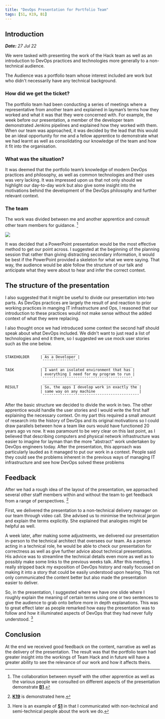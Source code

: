 ```yaml
---
title: "DevOps Presentation for Portfolio Team"
tags: [S1, K19, B1]
---
```


## Introduction

***Date:** 27 Jul 22*

We were tasked with presenting the work of the Hack team as well as an introduction to DevOps practices and technologies more generally to a non-technical audience.

The Audience was a portfolio team whose interest included are work but who didn't necessarily have any technical background.

### How did we get the ticket?

The portfolio team had been conducting a series of meetings where a representative from another team and explained in layman’s terms how they worked and what it was that they were concerned with.
For example, the week before our presentation, a member of the developer team demonstrated Jenkins pipelines and explained how they worked with them.
When our team was approached, it was decided by the lead that this would be an ideal opportunity for me and a fellow apprentice to demonstrate what we had learnt as well as consolidating our knowledge of the team and how it fit into the organisation.

### What was the situation?

It was deemed that the portfolio team’s knowledge of modern DevOps practices and philosophy, as well as common technologies and their uses was very lacking.
It was impressed upon us that not only should we highlight our day-to-day work but also give some insight into the motivations behind the development of the DevOps philosophy and further relevant context.

### The team

The work was divided between me and another apprentice and consult other team members for guidance. [^b1]

![](../presentation/powerpoint.png)

It was decided that a PowerPoint presentation would be the most effective method to get our point across.
I suggested at the beginning of the planning session that rather than giving distracting secondary information, it would be best if the PowerPoint provided a skeleton for what we were saying. That way, the audience would be able follow the structure of our talk and anticipate what they were about to hear and infer the correct context.

## The structure of the presentation

I also suggested that it might be useful to divide our presentation into two parts.
As DevOps practices are largely the result of and reaction to prior working practices in manging IT infrastructure and Ops, I reasoned that our introduction to these practices would not make sense without the added context of what they were replacing.

I also thought once we had introduced some context the second half should speak about what DevOps included.
We didn't want to just read a list of technologies and end it there, so I suggested we use mock user stories such as the one below.

```text
                 ________________
STAKEHOLDER     | As a Developer |                             
                 ¯¯¯¯¯¯¯¯¯¯¯¯¯¯¯¯
                 _________________________________________
TASK            | I want an isolated environment that has |     
                | everything I need for my program to run |     
                 ¯¯¯¯¯¯¯¯¯¯¯¯¯¯¯¯¯¯¯¯¯¯¯¯¯¯¯¯¯¯¯¯¯¯¯¯¯¯¯¯¯
                 ____________________________________________
RESULT          | So, the apps I develop work in exactly the |  
                | same way on any machine                    |  
                 ¯¯¯¯¯¯¯¯¯¯¯¯¯¯¯¯¯¯¯¯¯¯¯¯¯¯¯¯¯¯¯¯¯¯¯¯¯¯¯¯¯¯¯¯
```

After the basic structure we decided to divide the work in two. The other apprentice would handle the user stories and I would write the first half explaining the necessary context.
On my part this required a small amount of research into the history of DevOps and its original motivations so I could draw parallels between how a team like ours would have functioned 20 years ago vs now.
It was paramount to be very clear on this last point, as I believed that describing computers and physical network infrastructure was easier to imagine for layman than the more "abstract" work undertaken by DevOps engineers today.
After the presentation, this approach was particularly lauded as it managed to put our work in a context. People said they could see the problems inherent in the previous ways of managing IT infrastructure and see how DevOps solved these problems

## Feedback

After we had a rough idea of the layout of the presentation, we approached several other staff members within and without the team to get feedback from a range of perspectives.  [^k19]

First, we delivered the presentation to a non-technical delivery manager on our team through video call.
She advised us to minimise the technical jargon and explain the terms explicitly.
She explained that analogies might be helpful as well.

A week later, after making some adjustments, we delivered our presentation in-person to the technical architect that oversees our team.
As a person acting in a technical role, he would be able to check our presentation for correctness as well as give further advice about technical presentations.
His advice was to streamline the technical details even more as well as to possibly make some links to the previous weeks talk.
After this meeting, I really stripped back my exposition of DevOps history and really focussed on making it into a story that could be easily understood upon hearing.
This not only communicated the content better but also made the presentation easier to deliver.

So, in the presentation, I suggested where we have one slide where I roughly explain the meaning of certain terms using one or two sentences to give the audience to grab onto before more in depth explanations.
This was to great effect later as people remarked how easy the presentation was to follow and how it illuminated aspects of DevOps that they had never fully understood.
[^s1]

## Conclusion

At the end we received good feedback on the content, narrative as well as the delivery of the presentation.
The result was that the portfolio team had greater insight into the workings of Team Hack and in future will have a greater ability to see the relevance of our work and how it affects theirs.

[^s1]: Here is an example of **[S1](/tags/s1)** in that I communicated with non-technical and semi-technical people about the work we do.
[^b1]: The collaboration between myself with the other apprentice as well as the various people we consulted on different aspects of the presentation demonstrate **[B1](/tags/b1)**.
[^k19]: **[K19](/tags/k19)** is demonstrated here.
